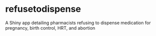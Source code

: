 # refusetodispense
A Shiny app detailing pharmacists refusing to dispense medication for pregnancy, birth control, HRT, and abortion
